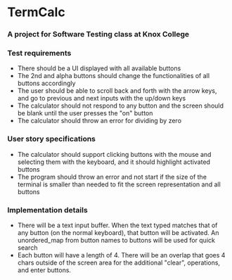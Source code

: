 # TermCalc
### A project for Software Testing class at Knox College


### Test requirements

* There should be a UI displayed with all available buttons
* The 2nd and alpha buttons should change the functionalities of all buttons accordingly
* The user should be able to scroll back and forth with the arrow keys, and go to previous and next inputs with the up/down keys
* The calculator should not respond to any button and the screen should be blank until the user presses the "on" button
* The calculator should throw an error for dividing by zero


### User story specifications
* The calculator should support clicking buttons with the mouse and selecting them with the keyboard, and it should highlight activated buttons
* The program should throw an error and not start if the size of the terminal is smaller than needed to fit the screen representation and all buttons

### Implementation details
* There will be a text input buffer. When the text typed matches that of any button (on the normal keyboard), that button will be activated. An unordered_map from button names to buttons will be used for quick search
* Each button will have a length of 4. There will be an overlap that goes 4 chars outside of the screen area for the additional "clear", operations, and enter buttons.